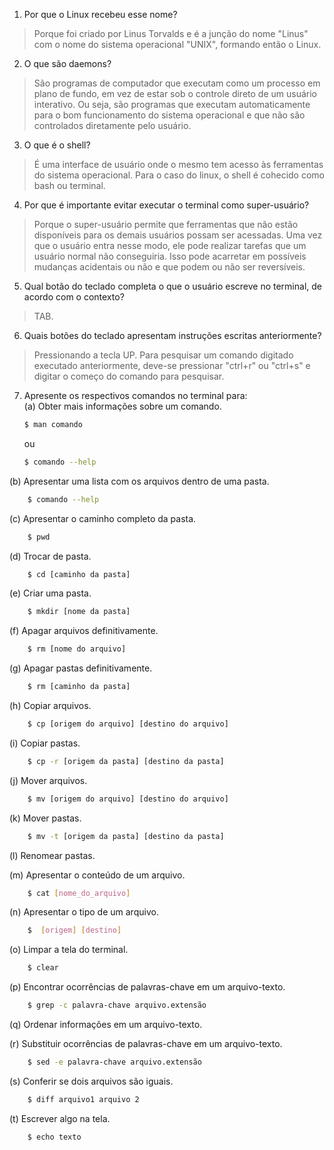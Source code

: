 1. Por que o Linux recebeu esse nome?

  >Porque foi criado por Linus Torvalds e é a junção do nome "Linus" com o nome do sistema operacional "UNIX", formando então o Linux. 

2. O que são daemons?
  
  >São programas de computador que executam como um processo em plano de fundo, em vez de estar sob o controle direto de um usuário interativo. Ou seja, são programas que executam automaticamente para o bom funcionamento do sistema operacional e que não são controlados diretamente pelo usuário.

3. O que é o shell?

  >É uma interface de usuário onde o mesmo tem acesso às ferramentas do sistema operacional. Para o caso do linux, o shell é cohecido como bash ou terminal. 

4. Por que é importante evitar executar o terminal como super-usuário?
  
  >Porque o super-usuário permite que ferramentas que não estão disponíveis para os demais usuários possam ser acessadas. Uma vez que o usuário entra nesse modo, ele pode realizar tarefas que um usuário normal não conseguiria. Isso pode acarretar em possíveis mudanças acidentais ou não e que podem ou não ser reversíveis. 

5. Qual botão do teclado completa o que o usuário escreve no terminal, de acordo com o contexto?

  >TAB.

6. Quais botões do teclado apresentam instruções escritas anteriormente?

  >Pressionando a tecla UP. Para pesquisar um comando digitado executado anteriormente, deve-se pressionar "ctrl+r" ou "ctrl+s" e digitar o começo do comando para pesquisar.

7. Apresente os respectivos comandos no terminal para: <br/>
(a) Obter mais informações sobre um comando.
    ```bash
    $ man comando
    ```
    ou 
    ```bash
    $ comando --help
    ```

(b) Apresentar uma lista com os arquivos dentro de uma pasta.
    
```bash
    $ comando --help
```

(c) Apresentar o caminho completo da pasta.
```bash
    $ pwd
```
(d) Trocar de pasta.   
```bash
    $ cd [caminho da pasta]
```

(e) Criar uma pasta.

```bash
    $ mkdir [nome da pasta]
```

(f) Apagar arquivos definitivamente.
```bash
    $ rm [nome do arquivo]
```

(g) Apagar pastas definitivamente.
    
```bash
    $ rm [caminho da pasta]
```

(h) Copiar arquivos.
    
```bash
    $ cp [origem do arquivo] [destino do arquivo]
```

(i) Copiar pastas.
    
```bash
    $ cp -r [origem da pasta] [destino da pasta]
```

(j) Mover arquivos.
    
```bash
    $ mv [origem do arquivo] [destino do arquivo]
```

(k) Mover pastas.
    
```bash
    $ mv -t [origem da pasta] [destino da pasta]
```

(l) Renomear pastas.


(m) Apresentar o conteúdo de um arquivo.

```bash
    $ cat [nome_do_arquivo]
```

(n) Apresentar o tipo de um arquivo.
```bash
    $  [origem] [destino]
```

(o) Limpar a tela do terminal.
```bash
    $ clear
```

(p) Encontrar ocorrências de palavras-chave em um arquivo-texto.
```bash
    $ grep -c palavra-chave arquivo.extensão
```  

(q) Ordenar informações em um arquivo-texto.


(r) Substituir ocorrências de palavras-chave em um arquivo-texto.
```bash
    $ sed -e palavra-chave arquivo.extensão
```

(s) Conferir se dois arquivos são iguais.
```bash
    $ diff arquivo1 arquivo 2
```
(t) Escrever algo na tela.
```bash
    $ echo texto
```


